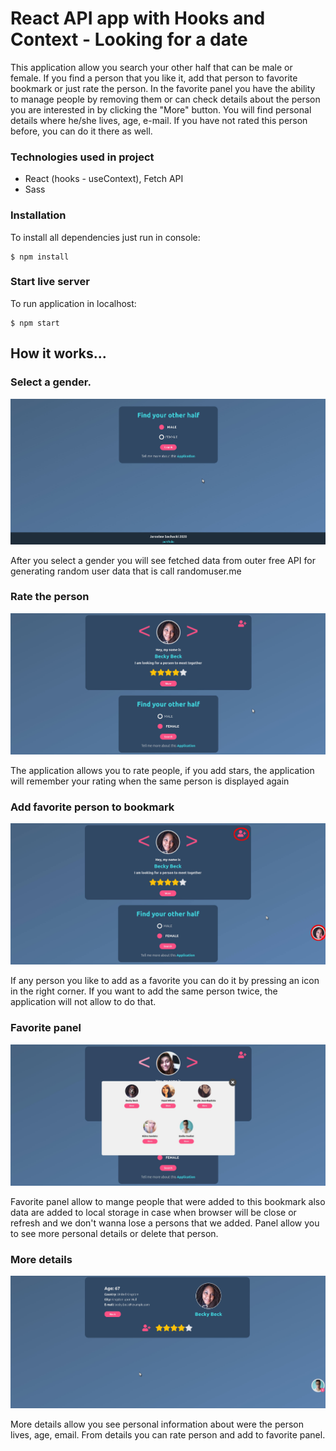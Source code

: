 # React API app with Hooks and Context - Looking for a date

This application allow you search your other half that can be male or female. If you find a person that you like it, add that person to favorite bookmark or just rate the person. In the favorite panel you have the ability to manage people by removing them or can check details about the person you are interested in by clicking the "More" button. You will find personal details where he/she lives, age, e-mail. If you have not rated this person before, you can do it there as well.

### Technologies used in project

- React (hooks - useContext), Fetch API
- Sass

### Installation

To install all dependencies just run in console:

```
$ npm install
```

### Start live server

To run application in localhost:

```
$ npm start
```

## How it works...

### Select a gender.

![Algorithm schema](./src/assets/images/img_1.jpg)

After you select a gender you will see fetched data from outer free API for generating random user data that is call randomuser.me

### Rate the person

![Algorithm schema](./src/assets/images/img_2.jpg)

The application allows you to rate people, if you add stars, the application will remember your rating when the same person is displayed again

### Add favorite person to bookmark

![Algorithm schema](./src/assets/images/img_3.jpg)

If any person you like to add as a favorite you can do it by pressing an icon in the right corner. If you want to add the same person twice, the application will not allow to do that.

### Favorite panel

![Algorithm schema](./src/assets/images/img_4.jpg)

Favorite panel allow to mange people that were added to this bookmark also data are added to local storage in case when browser will be close or refresh and we don't wanna lose a persons that we added. Panel allow you to see more personal details or delete that person.

### More details

![Algorithm schema](./src/assets/images/img_5.jpg)

More details allow you see personal information about were the person lives, age, email. From details you can rate person and add to favorite panel.
